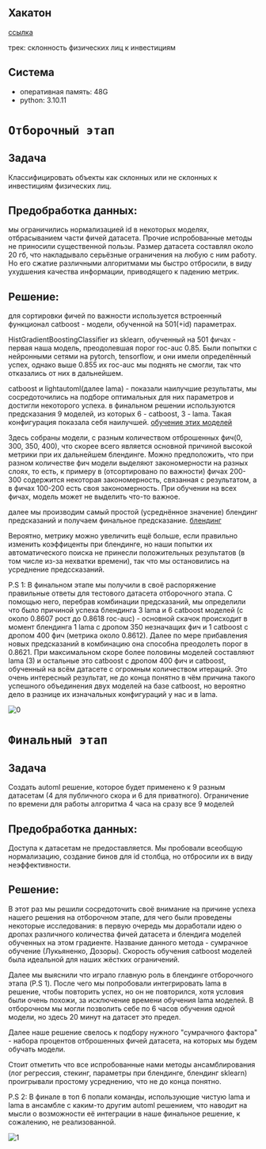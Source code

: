 ## Хакатон
[ссылка](https://alfabank.ru/alfastudents/event/hack/)

трек: склонность физических лиц к инвестициям

## Система
- оперативная память: 48G
- python: 3.10.11

# `Отборочный этап`
## Задача
Классифицировать объекты как склонных или не склонных к инвестициям физических лиц. 

## Предобработка данных: 
мы ограничились нормализацией id в некоторых моделях, отбрасыванием части фичей датасета. Прочие испробованные методы не приносили существенной пользы. Размер датасета составлял около 20 гб, что накладывало серьёзные ограничения на любую с ним работу. Но его сжатие различными алгоритмами мы быстро отбросили, в виду ухудшения качества информации, приводящего к падению метрик.

## Решение:
для сортировки фичей по важности используется встроенный функционал catboost - модели, обученной на 501(+id) параметрах.

HistGradientBoostingClassifier из sklearn, обученный на 501 фичах - первая наша модель, преодолевшая порог roc-auc 0.85. 
Были попытки с нейронными сетями на pytorch, tensorflow, и они имели определённый успех, однако выше 0.855 их roc-auc мы поднять не смогли, так что отказались от них в дальнейшем.

catboost и lightautoml(далее lama) - показали наилучшие результаты, мы сосредоточились на подборе оптимальных для них параметров и достигли некоторого успеха.
в финальном решении используются предсказания 9 моделей, из которых 6 - catboost, 3 - lama. Такая конфигурация показала себя наилучшей. [обучение этих моделей ](https://github.com/ArgentumX/CloudWalkers-solution/blob/main/%20qualifying/Models.ipynb)

Здесь собраны модели, с разным количеством отброшенных фич(0, 300, 350, 400), что скорее всего является основной причиной высокой метрики при их дальнейшем блендинге. 
Можно предположить, что при разном количестве фич модели выделяют закономерности на разных слоях, то есть, к примеру в (отсортировано по важности) фичах 200-300 содержится некоторая закономерность, связанная с результатом, а в фичах 100-200 есть своя закономерность.
При обучении на всех фичах, модель может не выделить что-то важное.

далее мы производим самый простой (усреднённое значение) блендинг предсказаний и получаем финальное предсказание. [блендинг](https://github.com/ArgentumX/CloudWalkers-solution/blob/main/%20qualifying/Blending.ipynb)

Вероятно, метрику можно увеличить ещё больше, если правильно изменить коэффиценты при блендинге, но наши попытки их автоматического поиска не принесли положительных результатов (в том числе из-за нехватки времени), так что мы остановились на усреднение предссказаний.

P.S 1: В финальном этапе мы получили в своё распоряжение правильные ответы для тестового датасета отборочного этапа. С помощью него, перебрав комбинации предсказаний, мы определили что было причиной успеха блендинга 3 lama и 6 catboost моделей (с около 0.8607 рост до 0.8618 roc-auc) - основной скачок происходит в момент блендинга 1 lama с дропом 350 незначащих фич и 1 catboost с дропом 400 фич (метрика около 0.8612). Далее по мере прибавления новых предсказаний в комбинацию она способна преодолеть порог в 0.8621. При максимальном скоре более половины моделей составляют lama (3) и остальные это catboost с дропом 400 фич и catboost, обученный на всём датасете с огромным количеством итераций. Это очень интересный результат, не до конца понятно в чём причина такого успешного объединения двух моделей на базе catboost, но вероятно дело в разнице их изначальных конфигураций у нас и в lama.

![0](https://github.com/user-attachments/assets/3844e949-27bf-43e7-9d17-703d640938f5)

# `Финальный этап`
## Задача
Создать automl решение, которое будет применено к 9 разным датасетам (4 для публичного скора и 6 для приватного). Ограничение по времени для работы алгоритма 4 часа на сразу все 9 моделей
## Предобработка данных: 
Доступа к датасетам не предоставляется. Мы пробовали всеобщую нормализацию, создание бинов для id столбца, но отбросили их в виду неэффективности.

## Решение:
В этот раз мы решили сосредоточить своё внимание на причине успеха нашего решения на отборочном этапе, для чего были проведены некоторые исследования: в первую очередь мы доработали идею о дропах различного количества фичей датасета и блендига моделей обученных на этом градиенте. Название данного метода - сумрачное обучение (Лукьяненко, Дозоры). Скорость обучения catboost моделей была идеальной для наших жёстких ограничений.  

Далее мы выяснили что играло главную роль в блендинге отборочного этапа (P.S 1). После чего мы попробовали интегрировать lama в решение, чтобы повторить успех, но он не повторился, хотя условия были очень похожи, за исключение времени обучения lama моделей. В отборочном мы могли позволить себе по 6 часов обучения одной модели, но здесь 20 минут на датасет это предел.

Далее наше решение свелось к подбору нужного "сумрачного фактора" - набора процентов отброшенных фичей датасета, на которых мы будем обучать модели. 

Стоит отметить что все испробованные нами методы ансамблирования (лог регрессия, стекинг, параметры при блендинге, блендинг sklearn) проигрывали простому усреднению, что не до конца понятно. 

P.S 2: В финале в топ 6 попали команды, использующие чистую lama и lama в ансамбле с каким-то другим automl решением, что наводит на мысли о возможности её интеграции в наше финальное решение, к сожалению, не реализованной.

![1](https://github.com/user-attachments/assets/bd434c57-3c69-4722-9488-4f5dc7ad0301)
